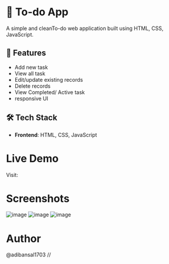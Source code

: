 # 📝 To-do App
A simple and cleanTo-do web application built using HTML, CSS, JavaScript.
## 🚀 Features
- Add new task
- View all task
- Edit/update existing records
- Delete records
- View Completed/ Active task
- responsive UI
## 🛠️ Tech Stack
- **Frontend**: HTML, CSS, JavaScript
# Live Demo
Visit: 
# Screenshots
![image](https://github.com/user-attachments/assets/329c58ff-4df3-4d4f-96d8-cebff73ccc4c)
![image](https://github.com/user-attachments/assets/010abd42-8d48-4712-aeda-ac83c2f13e53)
![image](https://github.com/user-attachments/assets/aec4b200-bc16-42b9-835c-790ddc522473)
# Author 
@adibansal1703 //
